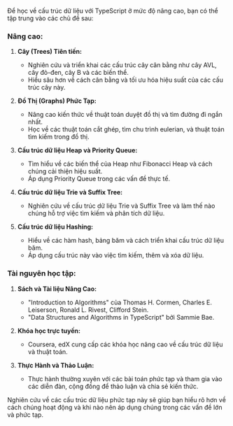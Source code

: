 Để học về cấu trúc dữ liệu với TypeScript ở mức độ nâng cao, bạn có thể tập trung vào các chủ đề sau:

### Nâng cao:

1. **Cây (Trees) Tiên tiến:**

   - Nghiên cứu và triển khai các cấu trúc cây cân bằng như cây AVL, cây đỏ-đen, cây B và các biến thể.
   - Hiểu sâu hơn về cách cân bằng và tối ưu hóa hiệu suất của các cấu trúc cây này.

2. **Đồ Thị (Graphs) Phức Tạp:**

   - Nâng cao kiến thức về thuật toán duyệt đồ thị và tìm đường đi ngắn nhất.
   - Học về các thuật toán cắt ghép, tìm chu trình eulerian, và thuật toán tìm kiếm trong đồ thị.

3. **Cấu trúc dữ liệu Heap và Priority Queue:**

   - Tìm hiểu về các biến thể của Heap như Fibonacci Heap và cách chúng cải thiện hiệu suất.
   - Áp dụng Priority Queue trong các vấn đề thực tế.

4. **Cấu trúc dữ liệu Trie và Suffix Tree:**

   - Nghiên cứu về cấu trúc dữ liệu Trie và Suffix Tree và làm thế nào chúng hỗ trợ việc tìm kiếm và phân tích dữ liệu.

5. **Cấu trúc dữ liệu Hashing:**
   - Hiểu về các hàm hash, bảng băm và cách triển khai cấu trúc dữ liệu băm.
   - Áp dụng cấu trúc này vào việc tìm kiếm, thêm và xóa dữ liệu.

### Tài nguyên học tập:

1. **Sách và Tài liệu Nâng Cao:**

   - "Introduction to Algorithms" của Thomas H. Cormen, Charles E. Leiserson, Ronald L. Rivest, Clifford Stein.
   - "Data Structures and Algorithms in TypeScript" bởi Sammie Bae.

2. **Khóa học trực tuyến:**

   - Coursera, edX cung cấp các khóa học nâng cao về cấu trúc dữ liệu và thuật toán.

3. **Thực Hành và Thảo Luận:**
   - Thực hành thường xuyên với các bài toán phức tạp và tham gia vào các diễn đàn, cộng đồng để thảo luận và chia sẻ kiến thức.

Nghiên cứu về các cấu trúc dữ liệu phức tạp này sẽ giúp bạn hiểu rõ hơn về cách chúng hoạt động và khi nào nên áp dụng chúng trong các vấn đề lớn và phức tạp.

